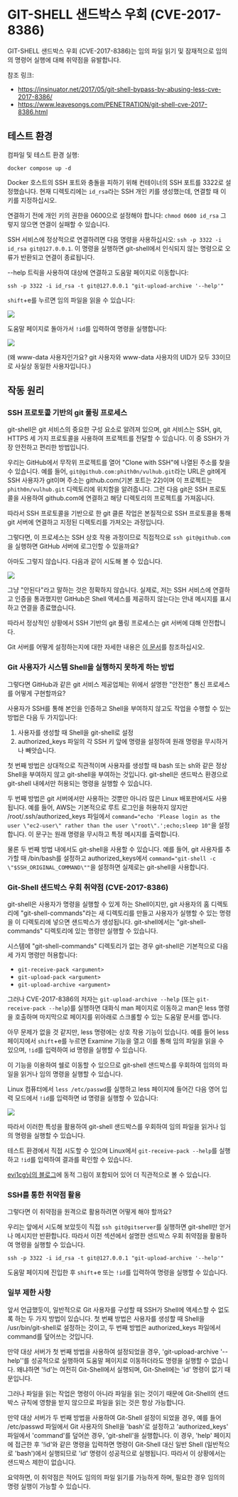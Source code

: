 # GIT-SHELL 샌드박스 우회 (CVE-2017-8386)

GIT-SHELL 샌드박스 우회 (CVE-2017-8386)는 임의 파일 읽기 및 잠재적으로 임의의 명령어 실행에 대해 취약점을 유발합니다.

참조 링크:

- https://insinuator.net/2017/05/git-shell-bypass-by-abusing-less-cve-2017-8386/
- https://www.leavesongs.com/PENETRATION/git-shell-cve-2017-8386.html

## 테스트 환경

컴파일 및 테스트 환경 실행:

```
docker compose up -d
```

Docker 호스트의 SSH 포트와 충돌을 피하기 위해 컨테이너의 SSH 포트를 3322로 설정했습니다. 현재 디렉토리에는 `id_rsa`라는 SSH 개인 키를 생성했는데, 연결할 때 이 키를 지정하십시오.

연결하기 전에 개인 키의 권한을 0600으로 설정해야 합니다: `chmod 0600 id_rsa`
그렇지 않으면 연결이 실패할 수 있습니다.

SSH 서비스에 정상적으로 연결하려면 다음 명령을 사용하십시오: `ssh -p 3322 -i id_rsa git@127.0.0.1`.
이 명령을 실행하면 git-shell에서 인식되지 않는 명령으로 오류가 반환되고 연결이 종료됩니다.

--help 트릭을 사용하여 대상에 연결하고 도움말 페이지로 이동합니다:

```
ssh -p 3322 -i id_rsa -t git@127.0.0.1 "git-upload-archive '--help'"
```

`shift`+e를 누르면 임의 파일을 읽을 수 있습니다:

![](img/03.png)

도움말 페이지로 돌아가서 `!id`를 입력하여 명령을 실행합니다:

![](img/05.png)

(왜 www-data 사용자인가요? git 사용자와 www-data 사용자의 UID가 모두 33이므로 사실상 동일한 사용자입니다.)

## 작동 원리

### SSH 프로토콜 기반의 git 풀링 프로세스

git-shell은 git 서비스의 중요한 구성 요소로 알려져 있으며, git 서비스는 SSH, git, HTTPS 세 가지 프로토콜을 사용하여 프로젝트를 전달할 수 있습니다. 이 중 SSH가 가장 안전하고 편리한 방법입니다.

우리는 GitHub에서 무작위 프로젝트를 열어 "Clone with SSH"에 나열된 주소를 찾을 수 있습니다. 예를 들어, `git@github.com:phith0n/vulhub.git`라는 URL은 git에게 SSH 사용자가 git이며 주소는 github.com(기본 포트는 22)이며 이 프로젝트는 `phith0n/vulhub.git` 디렉토리에 위치함을 알려줍니다. 그런 다음 git은 SSH 프로토콜을 사용하여 github.com에 연결하고 해당 디렉토리의 프로젝트를 가져옵니다.

따라서 SSH 프로토콜을 기반으로 한 git 클론 작업은 본질적으로 SSH 프로토콜을 통해 git 서버에 연결하고 지정된 디렉토리를 가져오는 과정입니다.

그렇다면, 이 프로세스는 SSH 상호 작용 과정이므로 직접적으로 `ssh git@github.com`을 실행하면 GitHub 서버에 로그인할 수 있을까요?

아마도 그렇지 않습니다. 다음과 같이 시도해 볼 수 있습니다.

![](img/01.png)

그냥 "안된다"라고 말하는 것은 정확하지 않습니다. 실제로, 저는 SSH 서비스에 연결하고 인증을 통과했지만 GitHub은 Shell 액세스를 제공하지 않는다는 안내 메시지를 표시하고 연결을 종료했습니다.

따라서 정상적인 상황에서 SSH 기반의 git 풀링 프로세스는 git 서버에 대해 안전합니다.

Git 서버를 어떻게 설정하는지에 대한 자세한 내용은 [이 문서](http://www.liaoxuefeng.com/wiki/0013739516305929606dd18361248578c67b8067c8c017b000/00137583770360579bc4b458f044ce7afed3df579123eca000)를 참조하십시오.

### Git 사용자가 시스템 Shell을 실행하지 못하게 하는 방법

그렇다면 GitHub과 같은 git 서비스 제공업체는 위에서 설명한 "안전한" 통신 프로세스를 어떻게 구현할까요?

사용자가 SSH를 통해 본인을 인증하고 Shell을 부여하지 않고도 작업을 수행할 수 있는 방법은 다음 두 가지입니다:

1. 사용자를 생성할 때 Shell을 git-shell로 설정
2. authorized_keys 파일의 각 SSH 키 앞에 명령을 설정하여 원래 명령을 무시하거나 빼앗습니다.

첫 번째 방법은 상대적으로 직관적이며 사용자를 생성할 때 bash 또는 sh와 같은 정상 Shell을 부여하지 않고 git-shell을 부여하는 것입니다. git-shell은 샌드박스 환경으로 git-shell 내에서만 허용되는 명령을 실행할 수 있습니다.

두 번째 방법은 git 서버에서만 사용하는 것뿐만 아니라 많은 Linux 배포판에서도 사용됩니다. 예를 들어, AWS는 기본적으로 루트 로그인을 허용하지 않지만 /root/.ssh/authorized_keys 파일에서 `command="echo 'Please login as the user \"ec2-user\" rather than the user \"root\".';echo;sleep 10"`을 설정합니다. 이 문구는 원래 명령을 무시하고 특정 메시지를 출력합니다.

물론 두 번째 방법 내에서도 git-shell을 사용할 수 있습니다. 예를 들어, git 사용자를 추가할 때 /bin/bash를 설정하고 authorized_keys에서 `command="git-shell -c \"$SSH_ORIGINAL_COMMAND\""`을 설정하면 실제로는 git-shell을 사용합니다.

### Git-Shell 샌드박스 우회 취약점 (CVE-2017-8386)

git-shell은 사용자가 명령을 실행할 수 있게 하는 Shell이지만, git 사용자의 홈 디렉토리에 "git-shell-commands"라는 새 디렉토리를 만들고 사용자가 실행할 수 있는 명령을 이 디렉토리에 넣으면 샌드박스가 생성됩니다. git-shell에서는 "git-shell-commands" 디렉토리에 있는 명령만 실행할 수 있습니다.

시스템에 "git-shell-commands" 디렉토리가 없는 경우 git-shell은 기본적으로 다음 세 가지 명령만 허용합니다:

- `git-receive-pack <argument>`
- `git-upload-pack <argument>`
- `git-upload-archive <argument>`

그러나 CVE-2017-8386의 저자는 `git-upload-archive --help` (또는 `git-receive-pack --help`)를 실행하면 대화식 man 페이지로 이동하고 man은 less 명령을 호출하며 마지막으로 페이지를 위아래로 스크롤할 수 있는 도움말 문서를 엽니다.

아무 문제가 없을 것 같지만, less 명령에는 상호 작용 기능이 있습니다. 예를 들어 less 페이지에서 `shift`+e를 누르면 Examine 기능을 열고 이를 통해 임의 파일을 읽을 수 있으며, `!id`를 입력하여 id 명령을 실행할 수 있습니다.

이 기능을 이용하여 쉘로 이동할 수 있으므로 git-shell 샌드박스를 우회하여 임의의 파일을 읽거나 임의 명령을 실행할 수 있습니다.

Linux 컴퓨터에서 `less /etc/passwd`를 실행하고 less 페이지에 들어간 다음 영어 입력 모드에서 `!id`를 입력하면 id 명령을 실행할 수 있습니다:

![](img/02.png)

따라서 이러한 특성을 활용하여 git-shell 샌드박스를 우회하여 임의 파일을 읽거나 임의 명령을 실행할 수 있습니다.

테스트 환경에서 직접 시도할 수 있으며 Linux에서 `git-receive-pack --help`를 실행하고 `!id`를 입력하여 결과를 확인할 수 있습니다.

[evi1cg님의 블로그](https://evi1cg.me/archives/CVE-2017-8386.html)에 동적 그림이 포함되어 있어 더 직관적으로 볼 수 있습니다.

### SSH를 통한 취약점 활용

그렇다면 이 취약점을 원격으로 활용하려면 어떻게 해야 할까요?

우리는 앞에서 시도해 보았듯이 직접 `ssh git@gitserver`를 실행하면 git-shell만 얻거나 메시지만 반환합니다. 따라서 이전 섹션에서 설명한 샌드박스 우회 취약점을 활용하여 명령을 실행할 수 있습니다.

```
ssh -p 3322 -i id_rsa -t git@127.0.0.1 "git-upload-archive '--help'"
```

도움말 페이지에 진입한 후 `shift`+e 또는 `!id`를 입력하여 명령을 실행할 수 있습니다.

### 일부 제한 사항

앞서 언급했듯이, 일반적으로 Git 사용자를 구성할 때 SSH가 Shell에 액세스할 수 없도록 하는 두 가지 방법이 있습니다. 첫 번째 방법은 사용자를 생성할 때 Shell을 /usr/bin/git-shell로 설정하는 것이고, 두 번째 방법은 authorized_keys 파일에서 command를 덮어쓰는 것입니다.

만약 대상 서버가 첫 번째 방법을 사용하여 설정되었을 경우, 'git-upload-archive '--help''를 성공적으로 실행하여 도움말 페이지로 이동하더라도 명령을 실행할 수 없습니다. 왜냐하면 '!id'는 여전히 Git-Shell에서 실행되며, Git-Shell에는 'id' 명령이 없기 때문입니다.

그러나 파일을 읽는 작업은 명령이 아니라 파일을 읽는 것이기 때문에 Git-Shell의 샌드박스 규칙에 영향을 받지 않으므로 파일을 읽는 것은 항상 가능합니다.

만약 대상 서버가 두 번째 방법을 사용하여 Git-Shell 설정이 되었을 경우, 예를 들어 /etc/passwd 파일에서 Git 사용자의 Shell을 'bash'로 설정하고 'authorized_keys' 파일에서 'command'를 덮어쓴 경우, 'git-shell'을 실행합니다. 이 경우, 'help' 페이지에 접근한 후 '!id'와 같은 명령을 입력하면 명령이 Git-Shell 대신 일반 Shell (일반적으로 'bash')에서 실행되므로 'id' 명령이 성공적으로 실행됩니다. 따라서 이 상황에서는 샌드박스 제한이 없습니다.

요약하면, 이 취약점은 적어도 임의의 파일 읽기를 가능하게 하며, 필요한 경우 임의의 명령 실행이 가능할 수 있습니다.
